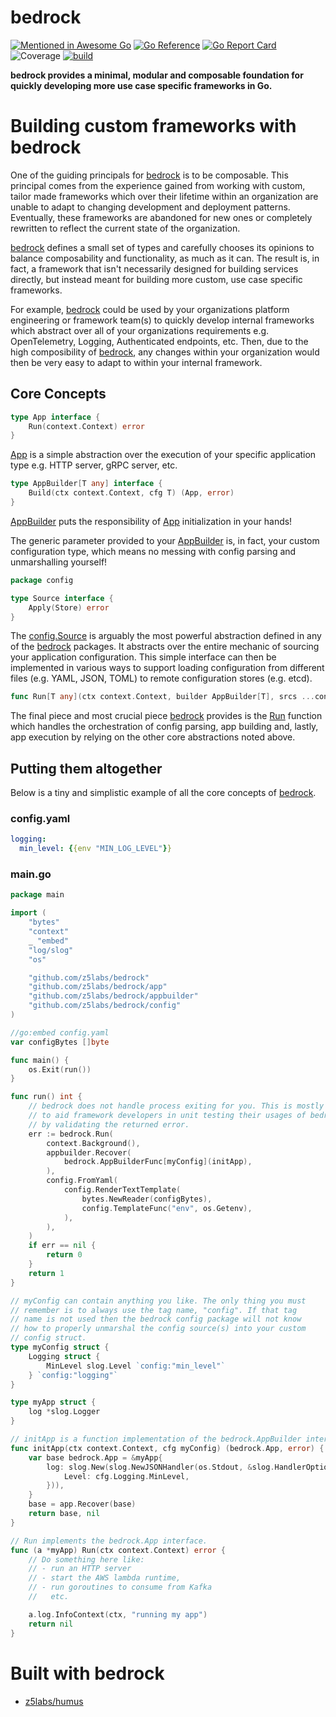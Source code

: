 # bedrock
[![Mentioned in Awesome Go](https://awesome.re/mentioned-badge.svg)](https://github.com/avelino/awesome-go)
[![Go Reference](https://pkg.go.dev/badge/github.com/z5labs/bedrock.svg)](https://pkg.go.dev/github.com/z5labs/bedrock)
[![Go Report Card](https://goreportcard.com/badge/github.com/z5labs/bedrock)](https://goreportcard.com/report/github.com/z5labs/bedrock)
![Coverage](https://img.shields.io/badge/Coverage-98.6%25-brightgreen)
[![build](https://github.com/z5labs/bedrock/actions/workflows/build.yaml/badge.svg)](https://github.com/z5labs/bedrock/actions/workflows/build.yaml)

**bedrock provides a minimal, modular and composable foundation for
quickly developing more use case specific frameworks in Go.**

# Building custom frameworks with bedrock

One of the guiding principals for [bedrock](https://pkg.go.dev/github.com/z5labs/bedrock) is to be composable.
This principal comes from the experience gained from working with custom, tailor made frameworks which
over their lifetime within an organization are unable to adapt to changing
development and deployment patterns. Eventually, these frameworks are abandoned
for new ones or completely rewritten to reflect the current state of the organization.

[bedrock](https://pkg.go.dev/github.com/z5labs/bedrock) defines a small set of types and carefully
chooses its opinions to balance composability and functionality, as much as it can. The result is, in fact, a framework
that isn't necessarily designed for building services directly, but instead meant for building
more custom, use case specific frameworks.

For example, [bedrock](https://pkg.go.dev/github.com/z5labs/bedrock) could be used by your organizations
platform engineering or framework team(s) to quickly develop internal frameworks which abstract over all of
your organizations requirements e.g. OpenTelemetry, Logging, Authenticated endpoints, etc. Then, due to the
high composibility of [bedrock](https://pkg.go.dev/github.com/z5labs/bedrock), any changes within your
organization would then be very easy to adapt to within your internal framework.

## Core Concepts

```go
type App interface {
	Run(context.Context) error
}
```

[App](https://pkg.go.dev/github.com/z5labs/bedrock#App) is a
simple abstraction over the execution of your specific application type
e.g. HTTP server, gRPC server, etc.

```go
type AppBuilder[T any] interface {
	Build(ctx context.Context, cfg T) (App, error)
}
```

[AppBuilder](https://pkg.go.dev/github.com/z5labs/bedrock#AppBuilder) puts
the responsibility of [App](https://pkg.go.dev/github.com/z5labs/bedrock#App) initialization
in your hands!

The generic parameter provided to your [AppBuilder](https://pkg.go.dev/github.com/z5labs/bedrock#AppBuilder)
is, in fact, your custom configuration type, which means no messing with config
parsing and unmarshalling yourself!

```go
package config

type Source interface {
	Apply(Store) error
}
```

The [config.Source](https://pkg.go.dev/github.com/z5labs/bedrock/pkg/config#Source) is
arguably the most powerful abstraction defined in any of the [bedrock](https://pkg.go.dev/github.com/z5labs/bedrock)
packages. It abstracts over the entire mechanic of sourcing your application configuration.
This simple interface can then be implemented in various ways to support loading configuration
from different files (e.g. YAML, JSON, TOML) to remote configuration stores (e.g. etcd).

```go
func Run[T any](ctx context.Context, builder AppBuilder[T], srcs ...config.Source) error
```

The final piece and most crucial piece [bedrock](https://pkg.go.dev/github.com/z5labs/bedrock)
provides is the [Run](https://pkg.go.dev/github.com/z5labs/bedrock#Run) function which
handles the orchestration of config parsing, app building and, lastly, app execution by relying
on the other core abstractions noted above.

## Putting them altogether

Below is a tiny and simplistic example of all the core concepts of [bedrock](https://pkg.go.dev/github.com/z5labs/bedrock).

### config.yaml

```yaml
logging:
  min_level: {{env "MIN_LOG_LEVEL"}}
```

### main.go

```go
package main

import (
	"bytes"
	"context"
	_ "embed"
	"log/slog"
	"os"

	"github.com/z5labs/bedrock"
	"github.com/z5labs/bedrock/app"
	"github.com/z5labs/bedrock/appbuilder"
	"github.com/z5labs/bedrock/config"
)

//go:embed config.yaml
var configBytes []byte

func main() {
	os.Exit(run())
}

func run() int {
	// bedrock does not handle process exiting for you. This is mostly
	// to aid framework developers in unit testing their usages of bedrock
	// by validating the returned error.
	err := bedrock.Run(
		context.Background(),
		appbuilder.Recover(
			bedrock.AppBuilderFunc[myConfig](initApp),
		),
		config.FromYaml(
			config.RenderTextTemplate(
				bytes.NewReader(configBytes),
				config.TemplateFunc("env", os.Getenv),
			),
		),
	)
	if err == nil {
		return 0
	}
	return 1
}

// myConfig can contain anything you like. The only thing you must
// remember is to always use the tag name, "config". If that tag
// name is not used then the bedrock config package will not know
// how to properly unmarshal the config source(s) into your custom
// config struct.
type myConfig struct {
	Logging struct {
		MinLevel slog.Level `config:"min_level"`
	} `config:"logging"`
}

type myApp struct {
	log *slog.Logger
}

// initApp is a function implementation of the bedrock.AppBuilder interface.
func initApp(ctx context.Context, cfg myConfig) (bedrock.App, error) {
	var base bedrock.App = &myApp{
		log: slog.New(slog.NewJSONHandler(os.Stdout, &slog.HandlerOptions{
			Level: cfg.Logging.MinLevel,
		})),
	}
	base = app.Recover(base)
	return base, nil
}

// Run implements the bedrock.App interface.
func (a *myApp) Run(ctx context.Context) error {
	// Do something here like:
	// - run an HTTP server
	// - start the AWS lambda runtime,
	// - run goroutines to consume from Kafka
	//   etc.

	a.log.InfoContext(ctx, "running my app")
	return nil
}
```

# Built with bedrock

- [z5labs/humus](https://github.com/z5labs/humus)